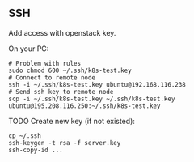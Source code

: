 ## SSH

Add access with openstack key.

On your PC:

```ShellSession
# Problem with rules
sudo chmod 600 ~/.ssh/k8s-test.key
# Connect to remote node
ssh -i ~/.ssh/k8s-test.key ubuntu@192.168.116.238
# Send ssh key to remote node
scp -i ~/.ssh/k8s-test.key ~/.ssh/k8s-test.key ubuntu@195.208.116.250:~/.ssh/k8s-test.key
```


TODO 
Create new key (if not existed):

```ShellSession
cp ~/.ssh
ssh-keygen -t rsa -f server.key
ssh-copy-id ...
```
